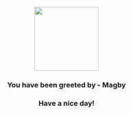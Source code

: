 <p align="center">
    <img src="https://raw.githubusercontent.com/PokeAPI/sprites/master/sprites/pokemon/240.png" width="150" height="150">
</p>
<h3 align="center">You have been greeted by - <b>Magby</b></h3>
<h3 align="center">Have a nice day!</h3>
